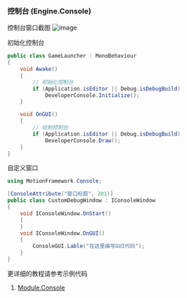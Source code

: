 ### 控制台 (Engine.Console)

控制台窗口截图
![image](https://github.com/gmhevinci/MotionFramework/raw/master/Docs/Image/console.png)  

初始化控制台  
```C#
public class GameLauncher : MonoBehaviour
{
	void Awake()
	{
		// 初始化控制台
		if (Application.isEditor || Debug.isDebugBuild)
			DeveloperConsole.Initialize();
	}

	void OnGUI()
	{
		// 绘制控制台
		if (Application.isEditor || Debug.isDebugBuild)
			DeveloperConsole.Draw();
	}
}
```

自定义窗口  
```C#
using MotionFramework.Console;

[ConsoleAttribute("窗口标题", 201)]
public class CustomDebugWindow : IConsoleWindow
{
	void IConsoleWindow.OnStart()
	{
	}
	void IConsoleWindow.OnGUI()
	{
		ConsoleGUI.Lable("在这里编写GUI代码");
	}
}
```

更详细的教程请参考示例代码
1. [Module.Console](https://github.com/gmhevinci/MotionFramework/blob/master/Assets/MotionFramework/Scripts/Runtime/Module/Module.Console)